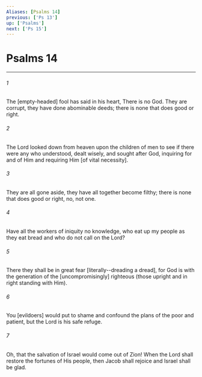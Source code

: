 ```yaml
---
Aliases: [Psalms 14]
previous: ['Ps 13']
up: ['Psalms']
next: ['Ps 15']
---
```

# Psalms 14

***














###### 1 






The [empty-headed] fool has said in his heart, There is no God. They are corrupt, they have done abominable deeds; there is none that does good or right. 













###### 2 






The Lord looked down from heaven upon the children of men to see if there were any who understood, dealt wisely, and sought after God, inquiring for and of Him and requiring Him [of vital necessity]. 













###### 3 






They are all gone aside, they have all together become filthy; there is none that does good or right, no, not one. 













###### 4 






Have all the workers of iniquity no knowledge, who eat up my people as they eat bread and who do not call on the Lord? 













###### 5 






There they shall be in great fear [literally--dreading a dread], for God is with the generation of the [uncompromisingly] righteous (those upright and in right standing with Him). 













###### 6 






You [evildoers] would put to shame and confound the plans of the poor and patient, but the Lord is his safe refuge. 













###### 7 






Oh, that the salvation of Israel would come out of Zion! When the Lord shall restore the fortunes of His people, then Jacob shall rejoice and Israel shall be glad.
